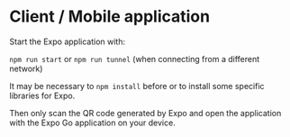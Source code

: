 
# Client / Mobile application

Start the Expo application with:

`npm run start` or `npm run tunnel` (when connecting from a different network)

It may be necessary to `npm install` before or to install some specific libraries for Expo.

Then only scan the QR code generated by Expo and open the application with the Expo Go application on your device.
